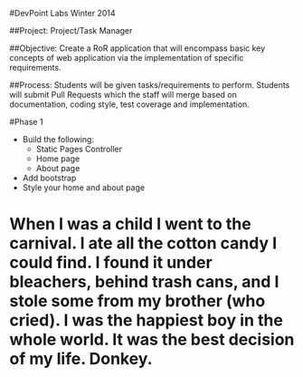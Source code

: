 #DevPoint Labs Winter 2014

##Project:
Project/Task Manager

##Objective:
Create a RoR application that will encompass basic key concepts of web application via the implementation of specific requirements.

##Process:
Students will be given tasks/requirements to perform. Students will submit Pull Requests which the staff will merge based on documentation, coding style, test coverage and implementation.

#Phase 1
- Build the following:
	- Static Pages Controller
	- Home page
	- About page
- Add bootstrap
- Style your home and about page

# When I was a child I went to the carnival. I ate all the cotton candy I could find. I found it under bleachers, behind trash cans, and I stole some from my brother (who cried). I was the happiest boy in the whole world. It was the best decision of my life. Donkey.